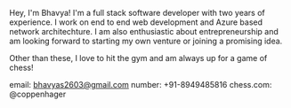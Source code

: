 Hey, I'm Bhavya!
I'm a full stack software developer with two years of experience. I work on end to end web development and Azure based network architechture.
I am also enthusiastic about entrepreneurship and am looking forward to starting my own venture or joining a promising idea.

Other than these, 
I love to hit the gym and am always up for a game of chess!

email:  bhavyas2603@gmail.com
number: +91-8949485816
chess.com: @coppenhager
